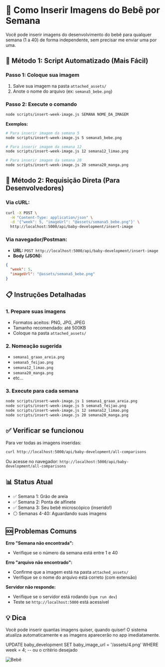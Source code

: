 # 📸 Como Inserir Imagens do Bebê por Semana

Você pode inserir imagens do desenvolvimento do bebê para qualquer semana (1 a 40) de forma independente, sem precisar me enviar uma por uma.

## 🚀 Método 1: Script Automatizado (Mais Fácil)

### Passo 1: Coloque sua imagem
1. Salve sua imagem na pasta `attached_assets/`
2. Anote o nome do arquivo (ex: `semana5_bebe.png`)

### Passo 2: Execute o comando
```bash
node scripts/insert-week-image.js SEMANA NOME_DA_IMAGEM
```

**Exemplos:**
```bash
# Para inserir imagem da semana 5
node scripts/insert-week-image.js 5 semana5_bebe.png

# Para inserir imagem da semana 12
node scripts/insert-week-image.js 12 semana12_limao.png

# Para inserir imagem da semana 20
node scripts/insert-week-image.js 20 semana20_manga.png
```

## 🔧 Método 2: Requisição Direta (Para Desenvolvedores)

### Via cURL:
```bash
curl -X POST \
  -H "Content-Type: application/json" \
  -d '{"week": 5, "imageUrl": "@assets/semana5_bebe.png"}' \
  http://localhost:5000/api/baby-development/insert-image
```

### Via navegador/Postman:
- **URL:** `POST http://localhost:5000/api/baby-development/insert-image`
- **Body (JSON):**
```json
{
  "week": 5,
  "imageUrl": "@assets/semana5_bebe.png"
}
```

## 📋 Instruções Detalhadas

### 1. Prepare suas imagens
- Formatos aceitos: PNG, JPG, JPEG
- Tamanho recomendado: até 500KB
- Coloque na pasta `attached_assets/`

### 2. Nomeação sugerida
- `semana1_graao_areia.png`
- `semana5_feijao.png` 
- `semana12_limao.png`
- `semana20_manga.png`
- etc...

### 3. Execute para cada semana
```bash
node scripts/insert-week-image.js 1 semana1_graao_areia.png
node scripts/insert-week-image.js 5 semana5_feijao.png
node scripts/insert-week-image.js 12 semana12_limao.png
node scripts/insert-week-image.js 20 semana20_manga.png
```

## ✅ Verificar se funcionou

Para ver todas as imagens inseridas:
```bash
curl http://localhost:5000/api/baby-development/all-comparisons
```

Ou acesse no navegador: `http://localhost:5000/api/baby-development/all-comparisons`

## 📊 Status Atual
- ✅ Semana 1: Grão de areia
- ✅ Semana 2: Ponta de alfinete  
- ✅ Semana 3: Seu bebê microscópico (inserido!)
- ⚪ Semanas 4-40: Aguardando suas imagens

## 🆘 Problemas Comuns

**Erro "Semana não encontrada":** 
- Verifique se o número da semana está entre 1 e 40

**Erro "arquivo não encontrado":**
- Confirme que a imagem está na pasta `attached_assets/`
- Verifique se o nome do arquivo está correto (com extensão)

**Servidor não responde:**
- Verifique se o servidor está rodando (`npm run dev`)
- Teste se `http://localhost:5000` está acessível

## 💡 Dica
Você pode inserir quantas imagens quiser, quando quiser! O sistema atualiza automaticamente e as imagens aparecerão no app imediatamente.

UPDATE baby_development
SET baby_image_url = '/assets/4.png'
WHERE week = 4; -- ou o critério desejado

<img src={babyDevelopment.baby_image_url} alt="Bebê" />